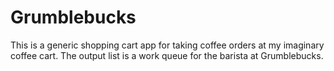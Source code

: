 
# Grumblebucks

This is a generic shopping cart app for taking coffee orders at my imaginary coffee cart. The output list is a work queue for the barista at Grumblebucks.
